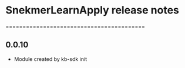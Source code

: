 # SnekmerLearnApply release notes
=========================================

0.0.10
-----
* Module created by kb-sdk init
